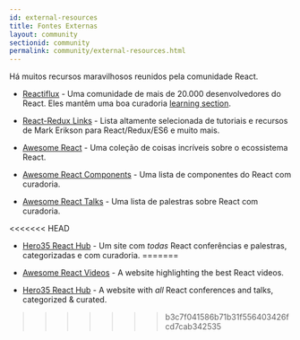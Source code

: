```yaml
---
id: external-resources
title: Fontes Externas
layout: community
sectionid: community
permalink: community/external-resources.html
---
```


Há muitos recursos maravilhosos reunidos pela comunidade React.

- [Reactiflux](https://www.reactiflux.com/) - Uma comunidade de mais de 20.000 desenvolvedores do React. Eles mantêm uma boa curadoria [learning section](https://www.reactiflux.com/learning/).

- [React-Redux Links](https://github.com/markerikson/react-redux-links) - Lista altamente selecionada de tutoriais e recursos de Mark Erikson para React/Redux/ES6 e muito mais.

- [Awesome React](https://github.com/enaqx/awesome-react) - Uma coleção de coisas incríveis sobre o ecossistema React.

- [Awesome React Components](https://github.com/brillout/awesome-react-components) - Uma lista de componentes do React com curadoria.

- [Awesome React Talks](https://github.com/tiaanduplessis/awesome-react-talks) - Uma lista de palestras sobre React com curadoria. 

<<<<<<< HEAD
- [Hero35 React Hub](https://hero35.com/topic/react) - Um site com _todas_ React conferências e palestras, categorizadas e com curadoria.
=======
- [Awesome React Videos](https://www.awesomereact.com) - A website highlighting the best React videos.

- [Hero35 React Hub](https://hero35.com/topic/react) - A website with _all_ React conferences and talks, categorized & curated.
>>>>>>> b3c7f041586b71b31f556403426fcd7cab342535
